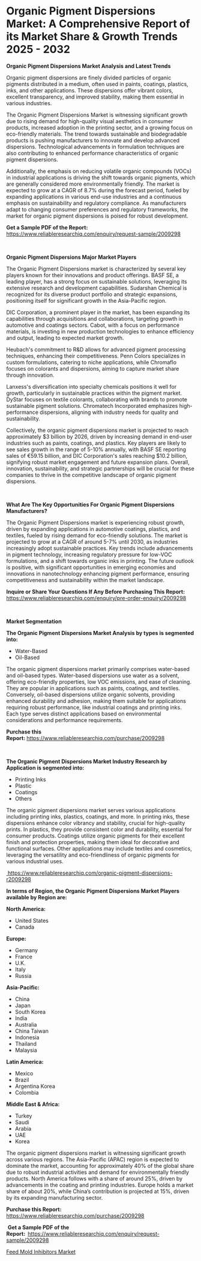 <p><h1>Organic Pigment Dispersions Market: A Comprehensive Report of its Market Share & Growth Trends 2025 - 2032</h1></p><p><strong>Organic Pigment Dispersions Market Analysis and Latest Trends</strong></p>
<p><p>Organic pigment dispersions are finely divided particles of organic pigments distributed in a medium, often used in paints, coatings, plastics, inks, and other applications. These dispersions offer vibrant colors, excellent transparency, and improved stability, making them essential in various industries.</p><p>The Organic Pigment Dispersions Market is witnessing significant growth due to rising demand for high-quality visual aesthetics in consumer products, increased adoption in the printing sector, and a growing focus on eco-friendly materials. The trend towards sustainable and biodegradable products is pushing manufacturers to innovate and develop advanced dispersions. Technological advancements in formulation techniques are also contributing to enhanced performance characteristics of organic pigment dispersions.</p><p>Additionally, the emphasis on reducing volatile organic compounds (VOCs) in industrial applications is driving the shift towards organic pigments, which are generally considered more environmentally friendly. The market is expected to grow at a CAGR of 8.7% during the forecast period, fueled by expanding applications in various end-use industries and a continuous emphasis on sustainability and regulatory compliance. As manufacturers adapt to changing consumer preferences and regulatory frameworks, the market for organic pigment dispersions is poised for robust development.</p></p>
<p><strong>Get a Sample PDF of the Report:&nbsp;</strong> <a href="https://www.reliableresearchiq.com/enquiry/request-sample/2009298?utm_campaign=2276&utm_medium=2&utm_source=Github&utm_content=ia&utm_term=04042025&utm_id=organic-pigment-dispersions">https://www.reliableresearchiq.com/enquiry/request-sample/2009298</a></p>
<p>&nbsp;</p>
<p><strong>Organic Pigment Dispersions Major Market Players</strong></p>
<p><p>The Organic Pigment Dispersions market is characterized by several key players known for their innovations and product offerings. BASF SE, a leading player, has a strong focus on sustainable solutions, leveraging its extensive research and development capabilities. Sudarshan Chemical is recognized for its diverse product portfolio and strategic expansions, positioning itself for significant growth in the Asia-Pacific region.</p><p>DIC Corporation, a prominent player in the market, has been expanding its capabilities through acquisitions and collaborations, targeting growth in automotive and coatings sectors. Cabot, with a focus on performance materials, is investing in new production technologies to enhance efficiency and output, leading to expected market growth.</p><p>Heubach's commitment to R&D allows for advanced pigment processing techniques, enhancing their competitiveness. Penn Colors specializes in custom formulations, catering to niche applications, while Chromaflo focuses on colorants and dispersions, aiming to capture market share through innovation.</p><p>Lanxess's diversification into specialty chemicals positions it well for growth, particularly in sustainable practices within the pigment market. DyStar focuses on textile colorants, collaborating with brands to promote sustainable pigment solutions. Chromatech Incorporated emphasizes high-performance dispersions, aligning with industry needs for quality and sustainability.</p><p>Collectively, the organic pigment dispersions market is projected to reach approximately $3 billion by 2026, driven by increasing demand in end-user industries such as paints, coatings, and plastics. Key players are likely to see sales growth in the range of 5-10% annually, with BASF SE reporting sales of €59.15 billion, and DIC Corporation's sales reaching $10.2 billion, signifying robust market engagement and future expansion plans. Overall, innovation, sustainability, and strategic partnerships will be crucial for these companies to thrive in the competitive landscape of organic pigment dispersions.</p></p>
<p>&nbsp;</p>
<p><strong>What Are The Key Opportunities For Organic Pigment Dispersions Manufacturers?</strong></p>
<p><p>The Organic Pigment Dispersions market is experiencing robust growth, driven by expanding applications in automotive coatings, plastics, and textiles, fueled by rising demand for eco-friendly solutions. The market is projected to grow at a CAGR of around 5-7% until 2030, as industries increasingly adopt sustainable practices. Key trends include advancements in pigment technology, increasing regulatory pressure for low-VOC formulations, and a shift towards organic inks in printing. The future outlook is positive, with significant opportunities in emerging economies and innovations in nanotechnology enhancing pigment performance, ensuring competitiveness and sustainability within the market landscape.</p></p>
<p><strong>Inquire or Share Your Questions If Any Before Purchasing This Report:</strong> <a href="https://www.reliableresearchiq.com/enquiry/pre-order-enquiry/2009298?utm_campaign=2276&utm_medium=2&utm_source=Github&utm_content=ia&utm_term=04042025&utm_id=organic-pigment-dispersions">https://www.reliableresearchiq.com/enquiry/pre-order-enquiry/2009298</a></p>
<p>&nbsp;</p>
<p><strong>Market Segmentation</strong></p>
<p><strong>The Organic Pigment Dispersions Market Analysis by types is segmented into:</strong></p>
<p><ul><li>Water-Based</li><li>Oil-Based</li></ul></p>
<p><p>The organic pigment dispersions market primarily comprises water-based and oil-based types. Water-based dispersions use water as a solvent, offering eco-friendly properties, low VOC emissions, and ease of cleaning. They are popular in applications such as paints, coatings, and textiles. Conversely, oil-based dispersions utilize organic solvents, providing enhanced durability and adhesion, making them suitable for applications requiring robust performance, like industrial coatings and printing inks. Each type serves distinct applications based on environmental considerations and performance requirements.</p></p>
<p><strong>Purchase this Report:&nbsp;</strong><a href="https://www.reliableresearchiq.com/purchase/2009298?utm_campaign=2276&utm_medium=2&utm_source=Github&utm_content=ia&utm_term=04042025&utm_id=organic-pigment-dispersions">https://www.reliableresearchiq.com/purchase/2009298</a></p>
<p>&nbsp;</p>
<p><strong>The Organic Pigment Dispersions Market Industry Research by Application is segmented into:</strong></p>
<p><ul><li>Printing Inks</li><li>Plastic</li><li>Coatings</li><li>Others</li></ul></p>
<p><p>The organic pigment dispersions market serves various applications including printing inks, plastics, coatings, and more. In printing inks, these dispersions enhance color vibrancy and stability, crucial for high-quality prints. In plastics, they provide consistent color and durability, essential for consumer products. Coatings utilize organic pigments for their excellent finish and protection properties, making them ideal for decorative and functional surfaces. Other applications may include textiles and cosmetics, leveraging the versatility and eco-friendliness of organic pigments for various industrial uses.</p></p>
<p><a href="https://www.reliableresearchiq.com/organic-pigment-dispersions-r2009298?utm_campaign=2276&utm_medium=2&utm_source=Github&utm_content=ia&utm_term=04042025&utm_id=organic-pigment-dispersions">&nbsp;https://www.reliableresearchiq.com/organic-pigment-dispersions-r2009298</a></p>
<p><strong>In terms of Region, the Organic Pigment Dispersions Market Players available by Region are:</strong></p>
<p>
    <p> <strong> North America: </strong>
        <ul>
            <li>United States</li>
            <li>Canada</li>
        </ul>
        </p> 
    <p> <strong> Europe: </strong>
        <ul>
            <li>Germany</li>
            <li>France</li>
            <li>U.K.</li>
            <li>Italy</li>
            <li>Russia</li>
        </ul>
        </p> 
    <p> <strong> Asia-Pacific: </strong>
        <ul>
            <li>China</li>
            <li>Japan</li>
            <li>South Korea</li>
            <li>India</li>
            <li>Australia</li>
            <li>China Taiwan</li>
            <li>Indonesia</li>
            <li>Thailand</li>
            <li>Malaysia</li>
        </ul>
        </p> 
    <p> <strong> Latin America: </strong>
        <ul>
            <li>Mexico</li>
            <li>Brazil</li>
            <li>Argentina Korea</li>
            <li>Colombia</li>
        </ul>
        </p> 
    <p> <strong> Middle East & Africa: </strong>
        <ul>
            <li>Turkey</li>
            <li>Saudi</li>
            <li>Arabia</li>
            <li>UAE</li>
            <li>Korea</li>
        </ul>
    </p>
    </p>
<p><p>The organic pigment dispersions market is witnessing significant growth across various regions. The Asia-Pacific (APAC) region is expected to dominate the market, accounting for approximately 40% of the global share due to robust industrial activities and demand for environmentally friendly products. North America follows with a share of around 25%, driven by advancements in the coating and printing industries. Europe holds a market share of about 20%, while China’s contribution is projected at 15%, driven by its expanding manufacturing sector.</p></p>
<p><strong>Purchase this Report: </strong><a href="https://www.reliableresearchiq.com/purchase/2009298?utm_campaign=2276&utm_medium=2&utm_source=Github&utm_content=ia&utm_term=04042025&utm_id=organic-pigment-dispersions">https://www.reliableresearchiq.com/purchase/2009298</a></p>
<p>&nbsp;<strong>Get a Sample PDF of the Report:&nbsp;&nbsp;</strong><a href="https://www.reliableresearchiq.com/enquiry/request-sample/2009298?utm_campaign=2276&utm_medium=2&utm_source=Github&utm_content=ia&utm_term=04042025&utm_id=organic-pigment-dispersions">https://www.reliableresearchiq.com/enquiry/request-sample/2009298</a></p>
<p><strong></strong></p>
<p><p><a href="https://github.com/petbigbeepjn/Market-Research-Report-List-2/blob/main/feed-mold-inhibitors-market.md?utm_campaign=2276&utm_medium=2&utm_source=Github&utm_content=ia&utm_term=04042025&utm_id=organic-pigment-dispersions">Feed Mold Inhibitors Market</a></p></p>